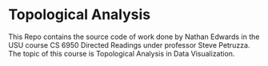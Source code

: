 # Topological Analysis

This Repo contains the source code of work done by Nathan Edwards 
in the USU course CS 6950 Directed Readings under professor Steve 
Petruzza.  The topic of this course is Topological Analysis in Data 
Visualization.  